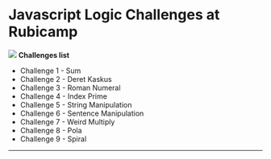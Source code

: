 # Javascript Logic Challenges at Rubicamp
![](https://colorlib.com/wp/wp-content/uploads/sites/2/Templating-Engines-for-JavaScript.png)
**Challenges list**
- Challenge 1  - Sum
- Challenge 2  - Deret Kaskus
- Challenge 3  - Roman Numeral
- Challenge 4  - Index Prime
- Challenge 5  - String Manipulation
- Challenge 6  - Sentence Manipulation
- Challenge 7  - Weird Multiply
- Challenge 8  - Pola
- Challenge 9  - Spiral
---
